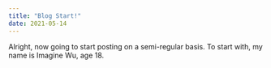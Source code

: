 ```yaml
---
title: "Blog Start!"
date: 2021-05-14
---
```

Alright, now going to start posting on a semi-regular basis. To start with, my name is Imagine Wu, age 18.

